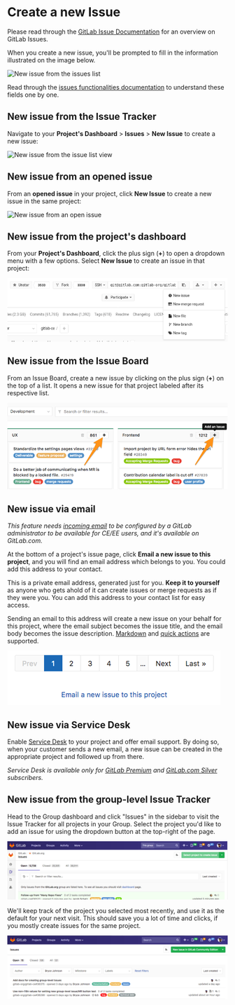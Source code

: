 # Create a new Issue

Please read through the [GitLab Issue Documentation](index.md) for an overview on GitLab Issues.

When you create a new issue, you'll be prompted to fill in
the information illustrated on the image below.

![New issue from the issues list](img/new_issue.png)

Read through the [issues functionalities documentation](issues_functionalities.md#issues-functionalities)
to understand these fields one by one.

## New issue from the Issue Tracker

Navigate to your **Project's Dashboard** > **Issues** > **New Issue** to create a new issue:

![New issue from the issue list view](img/new_issue_from_tracker_list.png)

## New issue from an opened issue

From an **opened issue** in your project, click **New Issue** to create a new
issue in the same project:

![New issue from an open issue](img/new_issue_from_open_issue.png)

## New issue from the project's dashboard

From your **Project's Dashboard**, click the plus sign (**+**) to open a dropdown
menu with a few options. Select **New Issue** to create an issue in that project:

![New issue from a project's dashboard](img/new_issue_from_projects_dashboard.png)

## New issue from the Issue Board

From an Issue Board, create a new issue by clicking on the plus sign (**+**) on the top of a list.
It opens a new issue for that project labeled after its respective list.

![From the issue board](img/new_issue_from_issue_board.png)

## New issue via email

*This feature needs [incoming email](../../../administration/incoming_email.md)
to be configured by a GitLab administrator to be available for CE/EE users, and
it's available on GitLab.com.*

At the bottom of a project's issue page, click
**Email a new issue to this project**, and you will find an email address
which belongs to you. You could add this address to your contact.

This is a private email address, generated just for you.
**Keep it to yourself** as anyone who gets ahold of it can create issues or
merge requests as if they were you. You can add this address to your contact
list for easy access.

Sending an email to this address will create a new issue on your behalf for
this project, where the email subject becomes the issue title, and the email
body becomes the issue description. [Markdown] and [quick actions] are
supported.

![Bottom of a project issues page](img/new_issue_from_email.png)

## New issue via Service Desk

Enable [Service Desk](../service_desk.md) to your project and offer email support.
By doing so, when your customer sends a new email, a new issue can be created in
the appropriate project and followed up from there.

_Service Desk is available only for [GitLab Premium](https://about.gitlab.com/products/)
and [GitLab.com Silver](https://about.gitlab.com/gitlab-com/) subscribers._

## New issue from the group-level Issue Tracker

Head to the Group dashboard and click "Issues" in the sidebar to visit the Issue Tracker
for all projects in your Group. Select the project you'd like to add an issue for
using the dropdown button at the top-right of the page.

![Select project to create issue](img/select_project_from_group_level_issue_tracker.png)

We'll keep track of the project you selected most recently, and use it as the default
for your next visit. This should save you a lot of time and clicks, if you mostly
create issues for the same project.

![Create issue from group-level issue tracker](img/create_issue_from_group_level_issue_tracker.png)

[Markdown]: ../../markdown.md
[quick actions]: ../quick_actions.md
